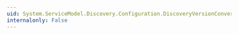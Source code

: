```yaml
---
uid: System.ServiceModel.Discovery.Configuration.DiscoveryVersionConverter.CanConvertTo(System.ComponentModel.ITypeDescriptorContext,System.Type)
internalonly: False
---
```

